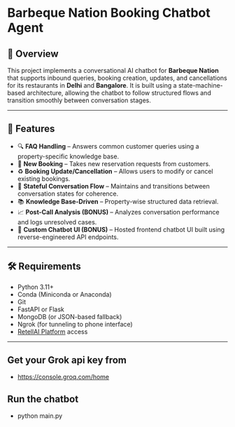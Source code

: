 # Barbeque Nation Booking Chatbot Agent

## 📌 Overview

This project implements a conversational AI chatbot for **Barbeque Nation** that supports inbound queries, booking creation, updates, and cancellations for its restaurants in **Delhi** and **Bangalore**. It is built using a state-machine-based architecture, allowing the chatbot to follow structured flows and transition smoothly between conversation stages.

---

## 🚀 Features

- 🔍 **FAQ Handling** – Answers common customer queries using a property-specific knowledge base.
- 🧾 **New Booking** – Takes new reservation requests from customers.
- ♻️ **Booking Update/Cancellation** – Allows users to modify or cancel existing bookings.
- 🧠 **Stateful Conversation Flow** – Maintains and transitions between conversation states for coherence.
- 📚 **Knowledge Base-Driven** – Property-wise structured data retrieval.
- 📈 **Post-Call Analysis (BONUS)** – Analyzes conversation performance and logs unresolved cases.
- 💬 **Custom Chatbot UI (BONUS)** – Hosted frontend chatbot UI built using reverse-engineered API endpoints.

---

## 🛠️ Requirements

- Python 3.11+
- Conda (Miniconda or Anaconda)
- Git
- FastAPI or Flask
- MongoDB (or JSON-based fallback)
- Ngrok (for tunneling to phone interface)
- [RetellAI Platform](https://beta.retellai.com/) access

---
##  Get your Grok api key from   
- https://console.groq.com/home 


##  Run the chatbot
- python main.py